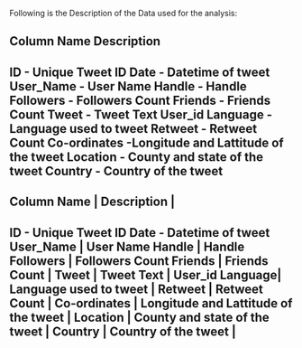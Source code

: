 Following is the Description of the Data used for the analysis:

Column Name         Description
-----------------------------------------------------------------
ID 		            -	Unique Tweet ID
Date		          -	Datetime of tweet
User_Name         - User Name
Handle            - Handle
Followers         - Followers Count
Friends           - Friends Count
Tweet             - Tweet Text
User_id	Language  - Language used to tweet
Retweet           - Retweet Count
Co-ordinates      -Longitude and Lattitude of the tweet
Location          - County and state of the tweet
Country           - Country of the tweet
-----------------------------------------------------------------


Column Name	|	Description				|
-----------------------------------------------------------------
ID 		    -	Unique Tweet ID
Date		  -	Datetime of tweet
User_Name	|	User Name
Handle		|	Handle
Followers	|	Followers Count	Friends		|	Friends Count				|
Tweet		|	Tweet Text				|
User_id	Language|	Language used to tweet			|
Retweet		|	Retweet Count				|
Co-ordinates	|	Longitude and Lattitude of the tweet	|
Location	|	County and state of the tweet		|
Country		|	Country of the tweet			|
-----------------------------------------------------------------
